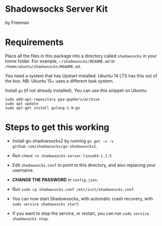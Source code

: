 # Shadowsocks Server Kit

by Freeman

# Requirements

Place all the files in this package into a directory called `shadowsocks` in your home folder. For example, `~/shadowsocks/README.md` or `/home/ubuntu/shadowsocks/README.md`.

You need a system that has Upstart installed. Ubuntu 14 LTS has this out of the box. NB: Ubuntu 15+ uses a different task system.

Install `go` (if not already installed). You can use this snippet on Ubuntu:
```
sudo add-apt-repository ppa:gophers/archive
sudo apt update
sudo apt-get install golang-1.9-go
```

# Steps to get this working

- Install go-shadowsocks2 by running `go get -u -v github.com/shadowsocks/go-shadowsocks2`.

- Run `chmod +x shadowsocks-server-linux64-1.1.5`
- Edit `shadowsocks.conf` to point to this directory, and also replacing your username.
- **CHANGE THE PASSWORD** in `config.json`.
- Run `sudo cp shadowsocks.conf /etc/init/shadowsocks.conf`.
- You can now start Shadowsocks, with automatic crash recovery, with `sudo service shadowsocks start`.
- If you want to stop the service, or restart, you can run `sudo service shadowsocks stop`.
